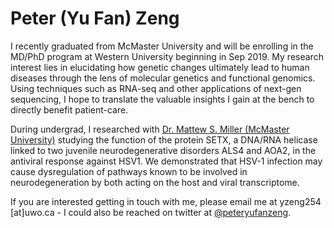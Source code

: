 # Peter (Yu Fan) Zeng

I recently graduated from McMaster University and will be enrolling in the MD/PhD program at Western University beginning in Sep 2019. My research interest lies in elucidating how genetic changes ultimately lead to human diseases through the lens of molecular genetics and functional genomics. Using techniques such as RNA-seq and other applications of next-gen sequencing, I hope to translate the valuable insights I gain at the bench to directly benefit patient-care.

During undergrad, I researched with [Dr. Mattew S. Miller (McMaster University)](https://fhs.mcmaster.ca/biochem/miller_matthew.html) studying the function of the protein SETX, a DNA/RNA helicase linked to two juvenile neurodegenerative disorders ALS4 and AOA2, in the antiviral response against HSV1. We demonstrated that HSV-1 infection may cause dysregulation of pathways known to be involved in neurodegeneration by both acting on the host and viral transcriptome.

If you are interested getting in touch with me, please email me at yzeng254 [at]uwo.ca - I could also be reached on twitter at [@peteryufanzeng](https://twitter.com/peteryufanzeng). 
